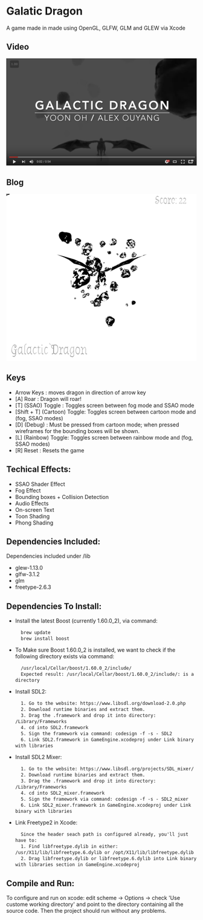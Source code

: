 # Galatic Dragon
A game made in made using OpenGL, GLFW, GLM and GLEW via Xcode

## Video
[![Galatic Dragon](https://raw.githubusercontent.com/AlexOuyang/GalaticDragonGame/master/ScreenShots/youtube.png)](https://www.youtube.com/watch?v=1vc1sbcdWMo "Galatic Dragon")

## Blog
[![Galatic Dragon](https://github.com/AlexOuyang/GalaticDragonGame/blob/master/ScreenShots/CartoonMode.png)](https://medium.com/@snyoonoh/created-by-alex-ouyang-seung-yoon-oh-dede5c7ac70a#.n5jhrxpbz "Galatic Dragon")

## Keys

* Arrow Keys : moves dragon in direction of arrow key
* [A] Roar : Dragon will roar!
* [T] (SSAO) Toggle : Toggles screen between fog mode and SSAO mode
* [Shift + T] (Cartoon) Toggle: Toggles screen between cartoon mode and (fog, SSAO modes)
* [D] (Debug) : Must be pressed from cartoon mode; when pressed wireframes for the bounding boxes will be shown.
* [L] (Rainbow) Toggle: Toggles screen between rainbow mode and (fog, SSAO modes)
* [R] Reset : Resets the game

## Techical Effects:
* SSAO Shader Effect
* Fog Effect
* Bounding boxes + Collision Detection
* Audio Effects
* On-screen Text
* Toon Shading
* Phong Shading

## Dependencies Included: 
Dependencies included under /lib
* glew-1.13.0
* glfw-3.1.2
* glm
* freetype-2.6.3

## Dependencies To Install:

* Install the latest Boost (currently 1.60.0_2), via command: 

        brew update
        brew install boost

* To Make sure Boost 1.60.0_2 is installed, we want to check if the following directory exists via command:
    
        /usr/local/Cellar/boost/1.60.0_2/include/
        Expected result: /usr/local/Cellar/boost/1.60.0_2/include/: is a directory

* Install SDL2:

        1. Go to the website: https://www.libsdl.org/download-2.0.php 
        2. Download runtime binaries and extract them.
        3. Drag the .framework and drop it into directory: /Library/Frameworks 
        4. cd into SDL2.framework
        5. Sign the framework via command: codesign -f -s - SDL2
        6. Link SDL2.framework in GameEngine.xcodeproj under Link binary with libraries

* Install SDL2 Mixer:

        1. Go to the website: https://www.libsdl.org/projects/SDL_mixer/
        2. Download runtime binaries and extract them.
        3. Drag the .framework and drop it into directory: /Library/Frameworks 
        4. cd into SDL2_mixer.framework
        5. Sign the framework via command: codesign -f -s - SDL2_mixer
        6. Link SDL2_mixer.framework in GameEngine.xcodeproj under Link binary with libraries

* Link Freetype2 in Xcode:

        Since the header seach path is configured already, you'll just have to:
        1. Find libfreetype.dylib in either: /usr/X11/lib/libfreetype.6.dylib or /opt/X11/lib/libfreetype.dylib
        2. Drag libfreetype.dylib or libfreetype.6.dylib into Link binary with libraries section in GameEngine.xcodeproj 

## Compile and Run:

To configure and run on xcode: edit scheme -> Options -> check 'Use custome working directory' and point to the directory containing all the source code. Then the project should run without any problems.

